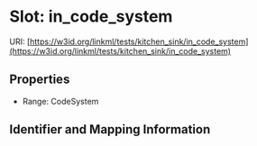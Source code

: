 # Slot: in_code_system

URI: [https://w3id.org/linkml/tests/kitchen_sink/in_code_system](https://w3id.org/linkml/tests/kitchen_sink/in_code_system)



<!-- no inheritance hierarchy -->


## Properties

 * Range: CodeSystem



## Identifier and Mapping Information





